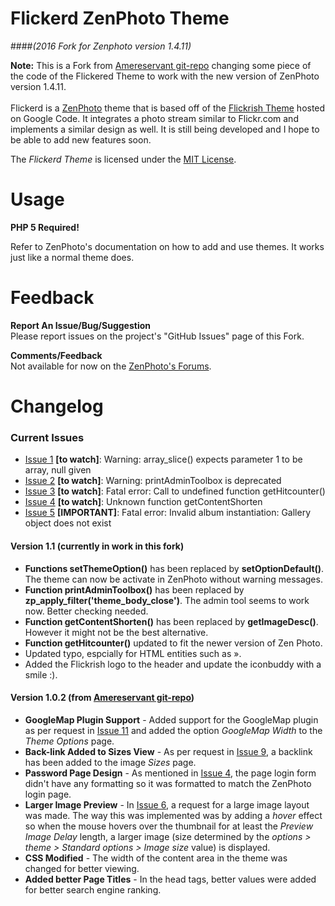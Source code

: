 # Flickerd ZenPhoto Theme 
####*(2016 Fork for Zenphoto version 1.4.11)*

**Note:** This is a Fork from [Amereservant git-repo](http://github.com/amereservant/FlickerdTheme) changing some piece of the code of the Flickered Theme to work with the new version of ZenPhoto version 1.4.11.
<br>
<br>
Flickerd is a [ZenPhoto](http://www.zenphoto.org) theme that is based off of the [Flickrish Theme](http://code.google.com/p/flickrish/) hosted on Google Code. It integrates a photo stream similar to Flickr.com and implements a similar design as well. It is still being developed and I hope to be able to add new features soon.

The *Flickerd Theme* is licensed under the [MIT License](http://opensource.org/licenses/mit-license.php).

# Usage

**PHP 5 Required!**

Refer to ZenPhoto's documentation on how to add and use themes. It works just like a normal theme does.

# Feedback

**Report An Issue/Bug/Suggestion** <br>
Please report issues on the project's "GitHub Issues" page of this Fork.

**Comments/Feedback** <br>
Not available for now on the [ZenPhoto's Forums](http://www.zenphoto.org/support/).

# Changelog

### Current Issues

- [Issue 1](https://github.com/Kant1-0/FlickerdTheme/issues/1) **[to watch]**: Warning: array_slice() expects parameter 1 to be array, null given
- [Issue 2](https://github.com/Kant1-0/FlickerdTheme/issues/2) **[to watch]**: Warning: printAdminToolbox is deprecated
- [Issue 3](https://github.com/Kant1-0/FlickerdTheme/issues/3) **[to watch]**: Fatal error: Call to undefined function getHitcounter()
- [Issue 4](https://github.com/Kant1-0/FlickerdTheme/issues/4) **[to watch]**: Unknown function getContentShorten 
- [Issue 5](https://github.com/Kant1-0/FlickerdTheme/issues/5) **[IMPORTANT]**: Fatal error: Invalid album instantiation: Gallery object does not exist

#### Version 1.1 (currently in work in this fork)

- **Functions setThemeOption()** has been replaced by **setOptionDefault()**. The theme can now be activate in ZenPhoto without warning messages.
- **Function printAdminToolbox()** has been replaced by **zp_apply_filter('theme_body_close')**. The admin tool seems to work now. Better checking needed.
- **Function getContentShorten()** has been replaced by **getImageDesc()**. However it might not be the best alternative.
- **Function getHitcounter()** updated to fit the newer version of Zen Photo.
- Updated typo, espcially for HTML entities such as &raquo;.
- Added the Flickrish logo to the header and update the iconbuddy with a smile :).

#### Version 1.0.2 (from [Amereservant git-repo](http://github.com/amereservant/FlickerdTheme))

- **GoogleMap Plugin Support** - Added support for the GoogleMap plugin as per request in [Issue 11](https://github.com/amereservant/FlickerdTheme/issues/11) and added the option *GoogleMap Width* to the *Theme Options* page.
- **Back-link Added to Sizes View** - As per request in [Issue 9](https://github.com/amereservant/FlickerdTheme/issues/9), a backlink has been added to the image *Sizes* page.
- **Password Page Design** - As mentioned in [Issue 4](https://github.com/amereservant/FlickerdTheme/issues/4), the page login form didn't have any formatting so it was formatted to match the ZenPhoto login page.
- **Larger Image Preview** - In [Issue 6](https://github.com/amereservant/FlickerdTheme/issues/6), a request for a large image layout was made. The way this was implemented was by adding a *hover* effect so when the mouse hovers over the thumbnail for at least the *Preview Image Delay* length, a larger image (size determined by the *options > theme > Standard options > Image size* value) is displayed.
- **CSS Modified** - The width of the content area in the theme was changed for better viewing.
- **Added better Page Titles** - In the head tags, better <title></title> values were added for better search engine ranking.
